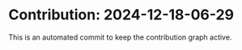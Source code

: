 # Contribution: 2024-12-18-06-29
This is an automated commit to keep the contribution graph active.

